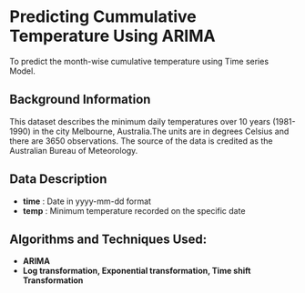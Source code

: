 # Predicting Cummulative Temperature Using ARIMA

To predict the month-wise cumulative temperature using Time series Model.

## Background Information

This dataset describes the minimum daily temperatures over 10 years (1981-1990) in the city Melbourne, Australia.The units are in 
degrees Celsius and there are 3650 observations. 
The source of the data is credited as the Australian Bureau of Meteorology.

## Data Description

- __time__ : Date in yyyy-mm-dd format
- __temp__ : Minimum temperature recorded on the specific date


## Algorithms and Techniques Used:

- __ARIMA__
- __Log transformation, Exponential transformation, Time shift Transformation__ 
